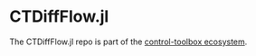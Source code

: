 # CTDiffFlow.jl

<!-- 
For instructions on how to customize this README.template.md and use the centralized workflow,
please see the user guide: https://github.com/orgs/control-toolbox/discussions/67
-->

The CTDiffFlow.jl repo is part of the [control-toolbox ecosystem](https://github.com/control-toolbox).

<!-- INCLUDE_BADGES: Documentation, CI, Coverage, Release, License, CodeStyle -->

<!-- INCLUDE_ABOUT -->

<!-- INCLUDE_CONTRIBUTING -->
